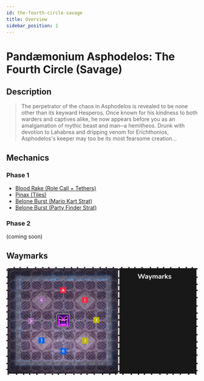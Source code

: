 ```yaml
---
id: the-fourth-circle-savage
title: Overview
sidebar_position: 1
---
```

# Pandæmonium Asphodelos: The Fourth Circle (Savage)

## Description
>The perpetrator of the chaos in Asphodelos is revealed to be none other than its keyward Hesperos. Once known for his kindness to both warders and captives alike, he now appears before you as an amalgamation of mythic beast and man─a hemitheos. Drunk with devotion to Lahabrea and dripping venom for Erichthonios, Asphodelos's keeper may too be its most fearsome creation... 

## Mechanics
### Phase 1
- [Blood Rake (Role Call + Tethers)](./blood-rake.md)
- [Pinax (Tiles)](./pinax.md)
- [Belone Burst (Mario Kart Strat)](./belone-burst.md)
- [Belone Burst (Party Finder Strat)](./belone-burst-pf.md)

### Phase 2
(coming soon)


## Waymarks
![Waymarks](/img/pandaemonium-asphodelos/the-fourth-circle/waymarks.webp)